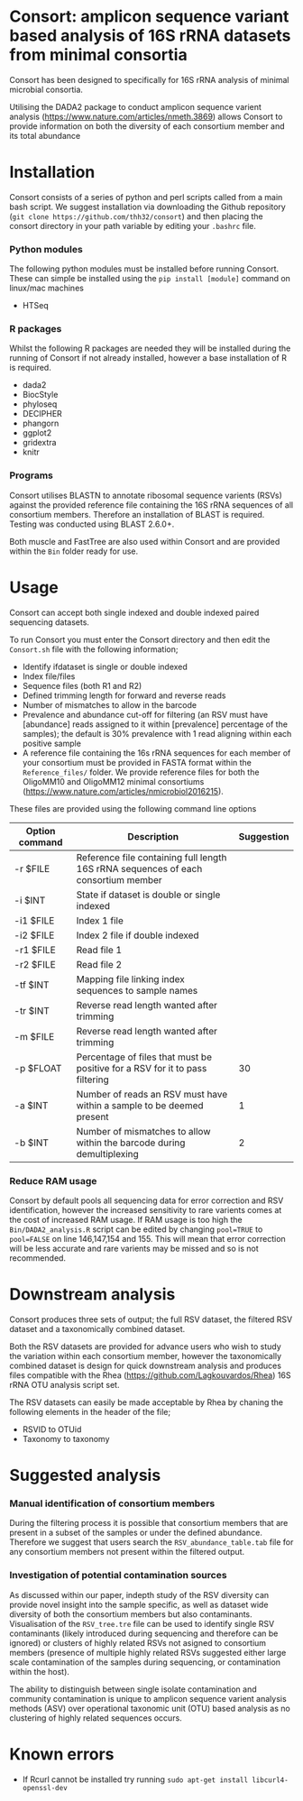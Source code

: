 # Consort: amplicon sequence variant based analysis of 16S rRNA datasets from minimal consortia



Consort has been designed to specifically for 16S rRNA analysis of minimal microbial consortia. 

Utilising the DADA2 package to conduct amplicon sequence varient analysis (https://www.nature.com/articles/nmeth.3869) allows Consort to provide information on both the diversity of each consortium member and its total abundance

# Installation
Consort consists of a series of python and perl scripts called from a main bash script.
We suggest installation via downloading the Github repository (`git clone https://github.com/thh32/consort`) and then placing the consort directory in your path variable by editing your `.bashrc` file.

### Python modules
The following python modules must be installed before running Consort. These can simple be installed using the `pip install [module]` command on linux/mac machines

* HTSeq


### R packages
Whilst the following R packages are needed they will be installed during the running of Consort if not already installed, however a base installation of R is required.

* dada2
* BiocStyle
* phyloseq
* DECIPHER
* phangorn
* ggplot2
* gridextra
* knitr


### Programs
Consort utilises BLASTN to annotate ribosomal sequence varients (RSVs) against the provided reference file containing the 16S rRNA sequences of all consortium members. Therefore an installation of BLAST is required. Testing was conducted using BLAST 2.6.0+.

Both muscle and FastTree are also used within Consort and are provided within the `Bin` folder ready for use.


# Usage
Consort can accept both single indexed and double indexed paired sequencing datasets.

To run Consort you must enter the Consort directory and then edit the `Consort.sh` file with the following information;
* Identify ifdataset is single or double indexed
* Index file/files
* Sequence files (both R1 and R2)
* Defined trimming length for forward and reverse reads
* Number of mismatches to allow in the barcode
* Prevalence and abundance cut-off for filtering (an RSV must have [abundance] reads assigned to it within [prevalence] percentage of the samples); the default is 30% prevalence with 1 read aligning within each positive sample
* A reference file containing the 16s rRNA sequences for each member of your consortium must be provided in FASTA format within the `Reference_files/` folder. We provide reference files for both the OligoMM10 and OligoMM12 minimal consortiums (https://www.nature.com/articles/nmicrobiol2016215).

These files are provided using the following command line options


| Option command| Description                                                                                              | Suggestion |
| ------------- | -------------------------------------------------------------------------------------------------------- | ------- |
|-r $FILE    | Reference file containing full length 16S rRNA sequences of each consortium member          |       |
| -i $INT    | State if dataset is double or single indexed                                                    |        |
| -i1 $FILE    | Index 1 file                                                    |        |
| -i2 $FILE    | Index 2 file if double indexed                                                    |        |
| -r1 $FILE       | Read file 1                                            |      |
| -r2 $FILE       | Read file 2                                            |      |
| -tf $INT     | Mapping file linking index sequences to sample names     |       |
| -tr $INT     | Reverse read length wanted after trimming     |       |
| -m $FILE     | Reverse read length wanted after trimming     |       |
| -p $FLOAT     | Percentage of files that must be positive for a RSV for it to pass filtering  |  30     |
| -a $INT     |  Number of reads an RSV must have within a sample to be deemed present  |  1     |
| -b $INT     | Number of mismatches to allow within the barcode during demultiplexing  |  2     |



### Reduce RAM usage
Consort by default pools all sequencing data for error correction and RSV identification, however the increased sensitivity to rare varients comes at the cost of increased RAM usage. If RAM usage is too high the `Bin/DADA2_analysis.R` script can be edited by changing `pool=TRUE` to `pool=FALSE` on line 146,147,154 and 155. This will mean that error correction will be less accurate and rare varients may be missed and so is not recommended.

# Downstream analysis
Consort produces three sets of output; the full RSV dataset, the filtered RSV dataset and a taxonomically combined dataset.

Both the RSV datasets are provided for advance users who wish to study the variation within each consortium member, however the taxonomically combined dataset is design for quick downstream analysis and produces files compatible with the Rhea (https://github.com/Lagkouvardos/Rhea) 16S rRNA OTU analysis script set.

The RSV datasets can easily be made acceptable by Rhea by chaning the following elements in the header of the file;
* RSVID to OTUid
* Taxonomy to taxonomy


# Suggested analysis
### Manual identification of consortium members
During the filtering process it is possible that consortium members that are present in a subset of the samples or under the defined abundance. Therefore we suggest that users search the `RSV_abundance_table.tab` file for any consortium members not present within the filtered output.


### Investigation of potential contamination sources
As discussed within our paper, indepth study of the RSV diversity can provide novel insight into the sample specific, as well as dataset wide diversity of both the consortium members but also contaminants. Visualisation of the `RSV_tree.tre` file can be used to identify single RSV contaminants (likely introduced during sequencing and therefore can be ignored) or clusters of highly related RSVs not asigned to consortium members (presence of multiple highly related RSVs suggested either large scale contamination of the samples during sequencing, or contamination within the host).

The ability to distinguish between single isolate contamination and community contamination is unique to amplicon sequence varient analysis methods (ASV) over operational taxonomic unit (OTU) based analysis as no clustering of highly related sequences occurs.




# Known errors
* If Rcurl cannot be installed try running `sudo apt-get install libcurl4-openssl-dev`





